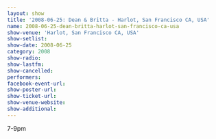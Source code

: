 ```yaml
---
layout: show
title: '2008-06-25: Dean & Britta - Harlot, San Francisco CA, USA'
name: 2008-06-25-dean-britta-harlot-san-francisco-ca-usa
show-venue: 'Harlot, San Francisco CA, USA'
show-setlist: 
show-date: 2008-06-25
category: 2008
show-radio: 
show-lastfm: 
show-cancelled: 
performers: 
facebook-event-url: 
show-poster-url: 
show-ticket-url: 
show-venue-website: 
show-additional: 
---
```


7-9pm